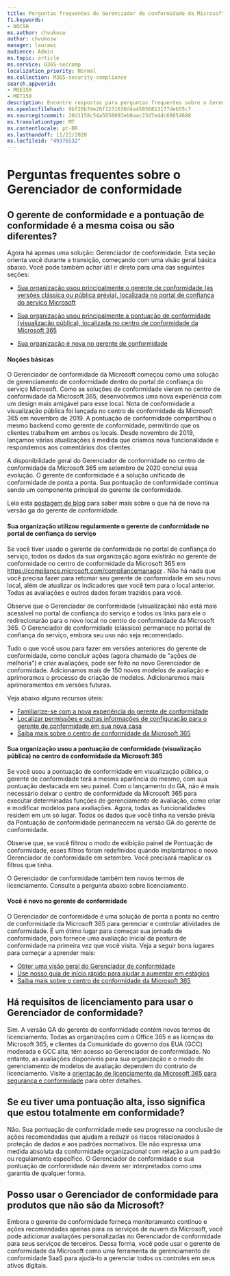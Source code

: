 ```yaml
---
title: Perguntas frequentes do Gerenciador de conformidade da Microsoft
f1.keywords:
- NOCSH
ms.author: chvukosw
author: chvukosw
manager: laurawi
audience: Admin
ms.topic: article
ms.service: O365-seccomp
localization_priority: Normal
ms.collection: M365-security-compliance
search.appverid:
- MOE150
- MET150
description: Encontre respostas para perguntas frequentes sobre o Gerenciador de conformidade da Microsoft, que ajuda as organizações a simplificar e automatizar avaliações de risco.
ms.openlocfilehash: 9bf20b74e26f1231630d4a45856813177deb55c7
ms.sourcegitcommit: 20d1158c54a5058093eb8aac23d7e4dc68054688
ms.translationtype: MT
ms.contentlocale: pt-BR
ms.lasthandoff: 11/21/2020
ms.locfileid: "49376532"
---
```

# <a name="compliance-manager-frequently-asked-questions"></a>Perguntas frequentes sobre o Gerenciador de conformidade

## <a name="is-compliance-manager-and-compliance-score-the-same-thing-or-are-they-different"></a>O gerente de conformidade e a pontuação de conformidade é a mesma coisa ou são diferentes?

Agora há apenas uma solução: Gerenciador de conformidade. Esta seção orienta você durante a transição, começando com uma visão geral básica abaixo. Você pode também achar útil ir direto para uma das seguintes seções:

- [Sua organização usou principalmente o gerente de conformidade (as versões clássica ou pública prévia), localizada no portal de confiança do serviço Microsoft](#your-organization-regularly-used-compliance-manager-in-the-service-trust-portal)

- [Sua organização usou principalmente a pontuação de conformidade (visualização pública), localizada no centro de conformidade da Microsoft 365](#your-organization-used-compliance-score-public-preview-in-the-microsoft-365-compliance-center)

- [Sua organização é nova no gerente de conformidade](#youre-new-to-compliance-manager
)
#### <a name="the-basics"></a>Noções básicas

O Gerenciador de conformidade da Microsoft começou como uma solução de gerenciamento de conformidade dentro do portal de confiança do serviço Microsoft.  Como as soluções de conformidade vieram no centro de conformidade da Microsoft 365, desenvolvemos uma nova experiência com um design mais amigável para esse local. Nota de conformidade a visualização pública foi lançada no centro de conformidade da Microsoft 365 em novembro de 2019. A pontuação de conformidade compartilhou o mesmo backend como gerente de conformidade, permitindo que os clientes trabalhem em ambos os locais. Desde novembro de 2019, lançamos várias atualizações à medida que criamos nova funcionalidade e respondemos aos comentários dos clientes.

A disponibilidade geral do Gerenciador de conformidade no centro de conformidade da Microsoft 365 em setembro de 2020 conclui essa evolução. O gerente de conformidade é a solução unificada de conformidade de ponta a ponta. Sua pontuação de conformidade continua sendo um componente principal do gerente de conformidade.

Leia esta [postagem de blog](https://aka.ms/compliancemanager/GAblog) para saber mais sobre o que há de novo na versão ga do gerente de conformidade.

#### <a name="your-organization-regularly-used-compliance-manager-in-the-service-trust-portal"></a>Sua organização utilizou regularmente o gerente de conformidade no portal de confiança do serviço

Se você tiver usado o gerente de conformidade no portal de confiança do serviço, todos os dados da sua organização agora existirão no gerente de conformidade no centro de conformidade da Microsoft 365 em https://compliance.microsoft.com/compliancemanager . Não há nada que você precisa fazer para retomar seu gerente de conformidade em seu novo local, além de atualizar os indicadores que você tem para o local anterior. Todas as avaliações e outros dados foram trazidos para você.

Observe que o Gerenciador de conformidade (visualização) não está mais acessível no portal de confiança do serviço e todos os links para ele o redirecionarão para o novo local no centro de conformidade da Microsoft 365. O Gerenciador de conformidade (clássico) permanece no portal de confiança do serviço, embora seu uso não seja recomendado.

Tudo o que você usou para fazer em versões anteriores do gerente de conformidade, como concluir ações (agora chamado de "ações de melhoria") e criar avaliações, pode ser feito no novo Gerenciador de conformidade. Adicionamos mais de 150 novos modelos de avaliação e aprimoramos o processo de criação de modelos. Adicionaremos mais aprimoramentos em versões futuras.

Veja abaixo alguns recursos úteis:

- [Familiarize-se com a nova experiência do gerente de conformidade](compliance-manager-setup.md#understand-the-compliance-manager-dashboard)
- [Localizar permissões e outras informações de configuração para o gerente de conformidade em sua nova casa](compliance-manager-setup.md#who-can-access-compliance-manager)
- [Saiba mais sobre o centro de conformidade da Microsoft 365](microsoft-365-compliance-center.md)

#### <a name="your-organization-used-compliance-score-public-preview-in-the-microsoft-365-compliance-center"></a>Sua organização usou a pontuação de conformidade (visualização pública) no centro de conformidade da Microsoft 365

Se você usou a pontuação de conformidade em visualização pública, o gerente de conformidade terá a mesma aparência do mesmo, com sua pontuação destacada em seu painel. Com o lançamento do GA, não é mais necessário deixar o centro de conformidade da Microsoft 365 para executar determinadas funções de gerenciamento de avaliação, como criar e modificar modelos para avaliações. Agora, todas as funcionalidades residem em um só lugar. Todos os dados que você tinha na versão prévia da Pontuação de conformidade permanecem na versão GA do gerente de conformidade.

Observe que, se você filtrou o modo de exibição painel de Pontuação de conformidade, esses filtros foram redefinidos quando implantamos o novo Gerenciador de conformidade em setembro. Você precisará reaplicar os filtros que tinha.

O Gerenciador de conformidade também tem novos termos de licenciamento. Consulte a pergunta abaixo sobre licenciamento.

#### <a name="youre-new-to-compliance-manager"></a>Você é novo no gerente de conformidade

O Gerenciador de conformidade é uma solução de ponta a ponta no centro de conformidade da Microsoft 365 para gerenciar e controlar atividades de conformidade. É um ótimo lugar para começar sua jornada de conformidade, pois fornece uma avaliação inicial da postura de conformidade na primeira vez que você visita. Veja a seguir bons lugares para começar a aprender mais:

- [Obter uma visão geral do Gerenciador de conformidade](compliance-manager.md)
- [Use nosso guia de início rápido para ajudar a aumentar em estágios](compliance-manager-quickstart.md)
- [Saiba mais sobre o centro de conformidade da Microsoft 365](microsoft-365-compliance-center.md)

## <a name="are-there-licensing-requirements-for-using-compliance-manager"></a>Há requisitos de licenciamento para usar o Gerenciador de conformidade?

Sim. A versão GA do gerente de conformidade contém novos termos de licenciamento. Todas as organizações com o Office 365 e as licenças do Microsoft 365, e clientes da Comunidade do governo dos EUA (GCC) moderada e GCC alta, têm acesso ao Gerenciador de conformidade. No entanto, as avaliações disponíveis para sua organização e o modo de gerenciamento de modelos de avaliação dependem do contrato de licenciamento. Visite a [orientação de licenciamento da Microsoft 365 para segurança e conformidade](https://go.microsoft.com/fwlink/?linkid=2132371) para obter detalhes.

## <a name="if-i-have-a-high-score-does-it-mean-im-fully-compliant"></a>Se eu tiver uma pontuação alta, isso significa que estou totalmente em conformidade?

Não. Sua pontuação de conformidade mede seu progresso na conclusão de ações recomendadas que ajudam a reduzir os riscos relacionados à proteção de dados e aos padrões normativos. Ele não expressa uma medida absoluta da conformidade organizacional com relação a um padrão ou regulamento específico. O Gerenciador de conformidade e sua pontuação de conformidade não devem ser interpretados como uma garantia de qualquer forma.

## <a name="can-i-use-compliance-manager-for-non-microsoft-products"></a>Posso usar o Gerenciador de conformidade para produtos que não são da Microsoft?

Embora o gerente de conformidade forneça monitoramento contínuo e ações recomendadas apenas para os serviços de nuvem da Microsoft, você pode adicionar avaliações personalizadas no Gerenciador de conformidade para seus serviços de terceiros. Dessa forma, você pode usar o gerente de conformidade da Microsoft como uma ferramenta de gerenciamento de conformidade SaaS para ajudá-lo a gerenciar todos os controles em seus ativos digitais.
